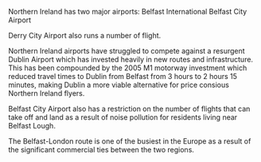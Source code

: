 Northern Ireland has two major airports:
Belfast International
Belfast City Airport

Derry City Airport also runs a number of flight.

Northern Ireland airports have struggled to compete against a resurgent Dublin Airport which has invested heavily in new routes and infrastructure. This has been compounded by the 2005 M1 motorway investment which reduced travel times to Dublin from Belfast from 3 hours to 2 hours 15 minutes, making Dublin a more viable alternative for price consious Northern Ireland flyers.

Belfast City Airport also has a restriction on the number of flights that can take off and land as a result of noise pollution for residents living near Belfast Lough.

The Belfast-London route is one of the busiest in the Europe as a result of the significant commercial ties between the two regions.